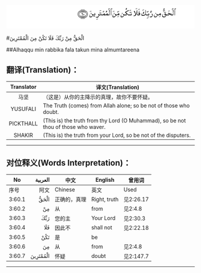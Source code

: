 ![003:060](images/003_060.gif)

#الْحَقُّ مِنْ رَبِّكَ فَلَا تَكُنْ مِنَ الْمُمْتَرِينَ 

##Alhaqqu min rabbika fala takun mina almumtareena 

## 翻译(Translation)：

| Translator | 译文(Translation)                                            |
| :--------: | ------------------------------------------------------------ |
|    马坚    | （这是）从你的主降示的真理，故你不要怀疑。                   |
|  YUSUFALI  | The Truth (comes) from Allah alone; so be not of those who doubt. |
| PICKTHALL  | (This is) the truth from thy Lord (O Muhammad), so be not thou of those who waver. |
|   SHAKIR   | (This is) the truth from your Lord, so be not of the disputers. |

---

## 对位释义(Words Interpretation)：

| No   | العربية | 中文    | English | 曾用词 |
| ---- | ------: | ------- | ------- | ------ |
| 序号 |    阿文 | Chinese | 英文    | Used   |
| 3:60.1 | الْحَقُّ     | 正确的，真理 | Right, truth | 见2:26.17 |
| 3:60.2 | مِنْ       | 从           | from         | 见2:4.8   |
| 3:60.3 | رَبِّكَ      | 您的主       | Your Lord    | 见2:30.3  |
| 3:60.4 | فَلَا      | 因此不       | shall not    | 见2:22.18 |
| 3:60.5 | تَكُنْ      | 是         | be           |           |
| 3:60.6 | مِنَ       | 从           | from         | 见2:4.8   |
| 3:60.7 | الْمُمْتَرِينَ | 怀疑         | doubt        | 见2:147.7 |

---
